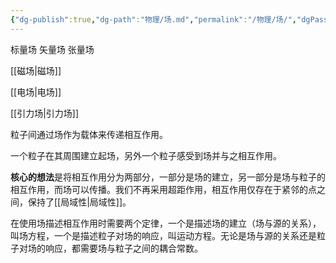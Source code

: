 ```yaml
---
{"dg-publish":true,"dg-path":"物理/场.md","permalink":"/物理/场/","dgPassFrontmatter":true,"noteIcon":"","created":"2024-05-21T15:20:28.083+08:00","updated":"2024-07-18T21:20:08.049+08:00"}
---
```


标量场
矢量场
张量场

[[磁场\|磁场]]

[[电场\|电场]]

[[引力场\|引力场]]

粒子间通过场作为载体来传递相互作用。

一个粒子在其周围建立起场，另外一个粒子感受到场并与之相互作用。

**核心的想法**是将相互作用分为两部分，一部分是场的建立，另一部分是场与粒子的相互作用，而场可以传播。我们不再采用超距作用，相互作用仅存在于紧邻的点之间，保持了[[局域性\|局域性]]。

在使用场描述相互作用时需要两个定律，一个是描述场的建立（场与源的关系），叫场方程，一个是描述粒子对场的响应，叫运动方程。无论是场与源的关系还是粒子对场的响应，都需要场与粒子之间的耦合常数。 
